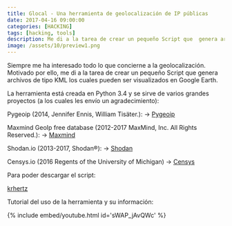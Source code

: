 ```yaml
---
title: Glocal - Una herramienta de geolocalización de IP públicas
date: 2017-04-16 09:00:00 
categories: [HACKING]
tags: [hacking, tools]
description: Me di a la tarea de crear un pequeño Script que  genera archivos de tipo KML los cuales pueden ser visualizados en Google Earth.
image: /assets/10/preview1.png
---
```


Siempre me ha interesado todo lo que concierne a la geolocalización. Motivado por ello, me di a la tarea de crear un pequeño Script que  genera archivos de tipo KML los cuales pueden ser visualizados en Google Earth.

La herramienta está creada en Python 3.4 y se sirve de varios grandes proyectos (a los cuales les envío un agradecimiento):

Pygeoip (2014, Jennifer Ennis, William Tisäter.): -> [Pygeoip](https://pygeoip.readthedocs.io/en/v0.3.2/)

Maxmind GeoIp free database (2012-2017 MaxMind, Inc. All Rights Reserved.): ->  [Maxmind](https://dev.maxmind.com/geoip/geolite2-free-geolocation-data)


Shodan.io (2013-2017, Shodan®): -> [Shodan](https://www.shodan.io)


Censys.io (2016 Regents of the University of Michigan) -> [Censys](https://www.censys.io) 


Para poder descargar el script: 

[krhertz](https://github.com/krhertz/Glocal)


Tutorial del uso de la herramienta y su información:

{% include embed/youtube.html id='sWAP_jAvQWc' %}
